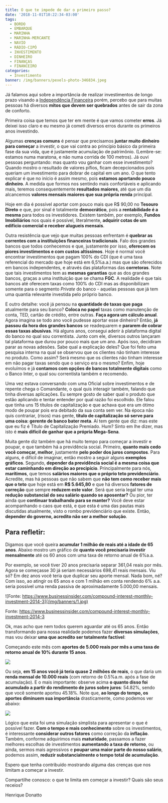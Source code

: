 ```yaml
---
title: O que te impede de dar o primeiro passo?
date: '2018-11-01T10:22:34-03:00'
tags:
  - BORDO
  - EMBARQUE
  - MARINHA
  - MARINHA-MERCANTE
  - NAVIO
  - RÁDIO-CIPÓ
  - INVESTIMENTO
  - DINHEIRO
  - FINANÇAS
  - FINANCEIRO
categories:
  - Investimento
banner: /img/banners/pexels-photo-346834.jpeg
---
```

Já falamos aqui sobre a importância de realizar investimentos de longo prazo visando a [Independência Financeira](https://www.radiocipo.com.br/artigos/rumo-%C3%A0-independ%C3%AAncia-financeira/) porém, percebo que para muitas pessoas há diversos **mitos que devem ser quebrados** antes de sair da zona de conforto.

Primeira coisa que temos que ter em mente é que vamos cometer **erros**. Já deixei isso claro e eu mesmo já cometi diversos erros durante os primeiros anos investindo. 

Algumas **crenças comuns** é pensar que precisamos **juntar muito dinheiro para começar** a investir, o que vai contra ao princípio básico da primeira fase da sua vida, que é justamente acumulação de patrimônio. (Lembre-se: estamos numa maratona, e não numa corrida de 100 metros). Já ouvi pessoas perguntando: mas quanto vou ganhar com esse investimento? Quando mostro o resultado de valores pífios, ficam decepcionados pois queriam um investimento para dobrar de capital em um ano. O que tento explicar é que no início é assim mesmo, pois **estamos aportando pouco dinheiro**. A medida que formos nos sentindo mais confortáveis e aplicando mais, teremos consequentemente **resultados maiores**, até que um dia alcancemos **valores mensais maiores que sua própria renda** principal.

Hoje em dia é possível aportar com pouco mais que R$ 90,00 no **Tesouro Direto** e que, por sinal é totalmente **democrático**, pois a **rentabilidade é a mesma** para todos os investidores. Existem também, por exemplo, **Fundos Imobiliários** nos quais é possível, literalmente, **adquirir cotas de um edifício comercial e receber alugueis mensais**.

Outra resistência que vejo que muitas pessoas enfrentam é **quebrar as correntes com a instituições financeiras tradicionais**. Falo dos grandes bancos que todos conhecemos e que, justamente por isso, **oferecem os piores investimentos e com custos altíssimos**. Hoje é normal você encontrar investimentos que pagam 100% do CDI (que é uma taxa referencial do mercado que hoje está em 6,5%a.a.) mas que são oferecidos em bancos independentes, e através das plataformas das **corretoras**. Note que tais investimentos tem as **mesmas garantias** que as dos grandes bancos, graças a uma instituição que se chama **FGC**. A realidade é que tais bancos até oferecem taxas como 100% do CDI mas as disponibilizam somente para o segmento _Private_ do banco - aquelas pessoas que já tem uma quantia relevante investida pelo próprio banco.

E outro detalhe: você já pensou na **quantidade de taxas que paga** atualmente para seu banco? **Coloca no papel** taxas como manutenção de conta, TED, cartão de crédito, entre outras. **Faça agora um cálculo anual**. Agora imagina se todo ano você pudesse aportar esse dinheiro? Então, **já passou da hora dos grandes bancos** se readequarem e **pararem de cobrar essas taxas abusivas**. Há alguns anos, consegui aderir à plataforma digital do banco no qual sou correntista. Junto com ele, diversos outros lançaram tal plataforma que durou por pouco mais que um ano. Após isso, decidiram parar as novas adesões. Sabe qual a explicação deles? Que foi feito uma pesquisa interna na qual se observou que os clientes não tinham interesse no produto. Como assim? Será mesmo que os clientes não tinham interesse em não pagar taxas sendo que o serviço era o mesmo? Enfim, hoje evoluímos e já **contamos com opções de bancos totalmente digitais** como o Banco Inter, o qual sou correntista também e recomendo.

Uma vez estava conversando com uma Oficial sobre investimentos e de repente chega o Comandante, o qual quis interagir também, falando que tinha diversas aplicações. Eu sempre gosto de saber qual o produto que estão aplicando e tentar entender por qual razão foi escolhido. Ele falou que tinha uns 15 títulos de capitalização e que achava que era um ótimo modo de poupar pois era debitado da sua conta sem ver. Na época não quis contrariar, (risos) mas gente, **título de capitalização só serve para uma coisa: gerente de banco bater meta**. Aí tem gente que diz: mas este que eu fiz é Título de Capitalização Premiado. Hum? Sinto em lhe dizer, mas isto é **mais difícil de ganhar que a própria Mega-Sena**.

Muita gente diz também que há muito tempo para começar a investir e poupar, e que também há a previdência social. Primeiro, **quanto mais cedo você começar, melhor**, justamente **pelo poder dos juros compostos**. Para alguns, é difícil de imaginar, então mostro a seguir alguns **exemplos gráficos**. Segundo, **depender da previdência social é a mesma coisa que estar caminhando em direção ao precipício**. Principalmente para nós, **marítimos**, que temos **salários maiores que o próprio teto previdenciário**. Acredite, mas há pessoas que não sabem que **não tem como receber mais que o teto** que hoje está em **R$ 5.645,80** e que há diversos **fatores de correção** que sempre **reduzem este valor**. Será que seria legal ter uma **redução substancial do seu salário quando se aposentar?** Ou pior, ter ainda que **continuar trabalhando para se manter?** Você deve estar acompanhando o caos que está, e que esta é uma das pautas mais discutidas atualmente, visto o rombo previdenciário que existe. Então, **depender do governo, acredito não ser a melhor solução**.

## Para refletir:

Digamos que você queira **acumular 1 milhão de reais até a idade de 65 anos**. Abaixo mostro um gráfico de **quanto você precisaria investir mensalmente** até os 60 anos com uma taxa de retorno anual de 6%a.a.

Por exemplo, se você tiver 20 anos precisaria separar 361,04 reais por mês. Agora se começasse 30 já seriam necessários 698,41 reais mensais. Viu só? Em dez anos você teria que duplicar seu aporte mensal. Nada bom, né? Com isso, ao atingir os 65 anos e com 1 milhão em conta rendendo 6% a.a. seria possível uma renda passiva de aproximadamente 5.000,00 mensais. 

![Fonte: https://www.businessinsider.com/compound-interest-monthly-investment-2014-3](/img/banners/1.jpg)

Fonte: https://www.businessinsider.com/compound-interest-monthly-investment-2014-3

Ok, mas acho que nem todos querem aguardar até os 65 anos. Então transformando para nossa realidade podemos fazer **diversas simulações**, mas vou deixar **uma que acredito ser totalmente factível**:

Começando este mês com **aportes de 5.000 reais por mês a uma taxa de retorno anual de 10% durante 15 anos**.

![](/img/banners/2.png)

Ou seja, **em 15 anos você já teria quase 2 milhões de reais**, o que daria um **renda mensal de 10.000 reais** (com retorno de 0.5%a.m. após a fase de acumulação). E o mais importante: observe acima **o quanto disso foi acumulado a partir do rendimento de juros sobre juros**: 54.82%, sendo que você somente aportou 45.18%. Note que, **ao longo do tempo, os aportes diminuem sua importância** drasticamente, como podemos ver abaixo:

![](/img/banners/3.png)

Lógico que esta foi uma simulação simplista para apresentar o que é possível fazer. **Com o tempo e mais conhecimento** sobre os investimentos, é interessante **considerar outros fatores** como correção da **inflação**. Também, conforme adquirimos mais **maturidade**, passamos a fazer melhores escolhas de investimentos **aumentando a taxa de retorno**, ou ainda, sermos mais agressivos e **poupar uma maior parte do nosso salário**, podemos assim, **reduzir substancialmente o tempo total de acumulação**.

Espero que tenha contribuído mostrando alguma das crenças que nos limitam a começar a investir. 

Compartilhe conosco: o que te limita em começar a investir? Quais são seus receios?

Henrique Donatto
